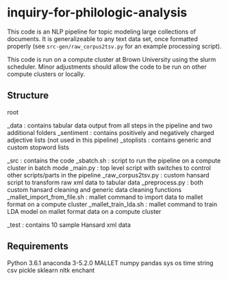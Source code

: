 # inquiry-for-philologic-analysis

This code is an NLP pipeline for topic modeling large collections of documents. It is generalizeable to any text data set, once formatted properly (see `src-gen/raw_corpus2tsv.py` for an example processing script). 

This code is run on a compute cluster at Brown University using the slurm scheduler. Minor adjustments should allow the code to be run on other compute clusters or locally.

## Structure
root

\_data : contains tabular data output from all steps in the pipeline and two additional folders
    \_sentiment : contains positively and negatively charged adjective lists (not used in this pipeline)
    \_stoplists : contains generic and custom stopword lists

\_src : contains the code
    \_sbatch.sh : script to run the pipeline on a compute cluster in batch mode
    \_main.py : top level script with switches to control other scripts/parts in the pipeline
    \_raw_corpus2tsv.py : custom hansard script to transform raw xml data to tabular data
    \_preprocess.py : both custom hansard cleaning and generic data cleaning functions
    \_mallet_import_from_file.sh : mallet command to import data to mallet format on a compute cluster
    \_mallet_train_lda.sh : mallet command to train LDA model on mallet format data on a compute cluster

\_test : contains 10 sample Hansard xml data

## Requirements
Python 3.6.1
anaconda 3-5.2.0
MALLET
numpy
pandas
sys
os
time
string
csv
pickle
sklearn
nltk
enchant
